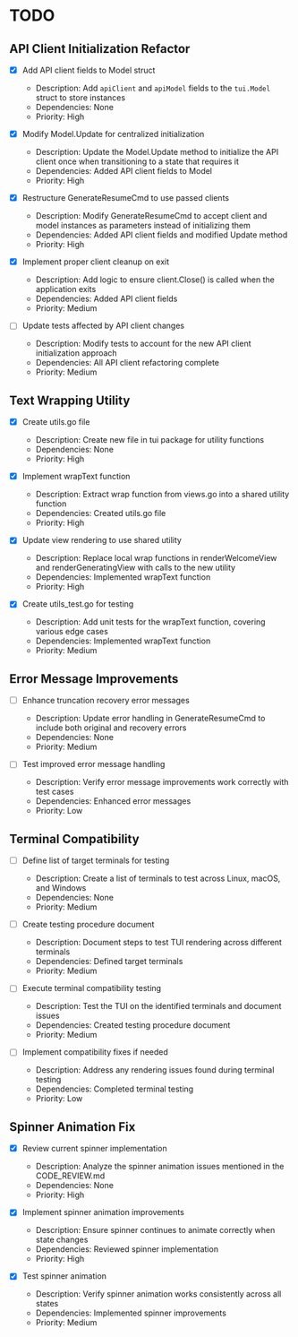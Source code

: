 # TODO

## API Client Initialization Refactor
- [x] Add API client fields to Model struct
  - Description: Add `apiClient` and `apiModel` fields to the `tui.Model` struct to store instances
  - Dependencies: None
  - Priority: High

- [x] Modify Model.Update for centralized initialization
  - Description: Update the Model.Update method to initialize the API client once when transitioning to a state that requires it
  - Dependencies: Added API client fields to Model
  - Priority: High

- [x] Restructure GenerateResumeCmd to use passed clients
  - Description: Modify GenerateResumeCmd to accept client and model instances as parameters instead of initializing them
  - Dependencies: Added API client fields and modified Update method
  - Priority: High

- [x] Implement proper client cleanup on exit
  - Description: Add logic to ensure client.Close() is called when the application exits
  - Dependencies: Added API client fields
  - Priority: Medium

- [ ] Update tests affected by API client changes
  - Description: Modify tests to account for the new API client initialization approach
  - Dependencies: All API client refactoring complete
  - Priority: Medium

## Text Wrapping Utility
- [x] Create utils.go file
  - Description: Create new file in tui package for utility functions
  - Dependencies: None
  - Priority: High

- [x] Implement wrapText function
  - Description: Extract wrap function from views.go into a shared utility function
  - Dependencies: Created utils.go file
  - Priority: High

- [x] Update view rendering to use shared utility
  - Description: Replace local wrap functions in renderWelcomeView and renderGeneratingView with calls to the new utility
  - Dependencies: Implemented wrapText function
  - Priority: High

- [x] Create utils_test.go for testing
  - Description: Add unit tests for the wrapText function, covering various edge cases
  - Dependencies: Implemented wrapText function
  - Priority: Medium

## Error Message Improvements
- [ ] Enhance truncation recovery error messages
  - Description: Update error handling in GenerateResumeCmd to include both original and recovery errors
  - Dependencies: None
  - Priority: Medium

- [ ] Test improved error message handling
  - Description: Verify error message improvements work correctly with test cases
  - Dependencies: Enhanced error messages
  - Priority: Low

## Terminal Compatibility
- [ ] Define list of target terminals for testing
  - Description: Create a list of terminals to test across Linux, macOS, and Windows
  - Dependencies: None
  - Priority: Medium

- [ ] Create testing procedure document
  - Description: Document steps to test TUI rendering across different terminals
  - Dependencies: Defined target terminals
  - Priority: Medium

- [ ] Execute terminal compatibility testing
  - Description: Test the TUI on the identified terminals and document issues
  - Dependencies: Created testing procedure document
  - Priority: Medium

- [ ] Implement compatibility fixes if needed
  - Description: Address any rendering issues found during terminal testing
  - Dependencies: Completed terminal testing
  - Priority: Low

## Spinner Animation Fix
- [x] Review current spinner implementation
  - Description: Analyze the spinner animation issues mentioned in the CODE_REVIEW.md
  - Dependencies: None
  - Priority: High

- [x] Implement spinner animation improvements
  - Description: Ensure spinner continues to animate correctly when state changes
  - Dependencies: Reviewed spinner implementation
  - Priority: High

- [x] Test spinner animation
  - Description: Verify spinner animation works consistently across all states
  - Dependencies: Implemented spinner improvements
  - Priority: Medium